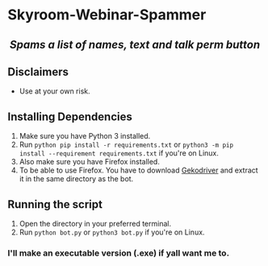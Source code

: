 # Skyroom-Webinar-Spammer

### <h2 align="center"> <i> <b> Spams a list of names, text and talk perm button </b> </i> </h2>

## Disclaimers
* Use at your own risk.

## Installing Dependencies 
1. Make sure you have Python 3 installed.
2. Run `python pip install -r requirements.txt` or `python3 -m pip install --requirement requirements.txt` if you're on Linux.
3. Also make sure you have Firefox installed.
4. To be able to use Firefox. You have to download [Gekodriver](https://github.com/mozilla/geckodriver/releases) and extract it in the same directory as the bot. 

## Running the script
1. Open the directory in your preferred terminal.
2. Run `python bot.py` or `python3 bot.py` if you're on Linux.


### I'll make an executable version (.exe) if yall want me to.
